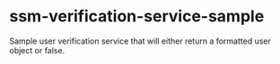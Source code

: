 # ssm-verification-service-sample
Sample user verification service that will either return a formatted user object or false.
